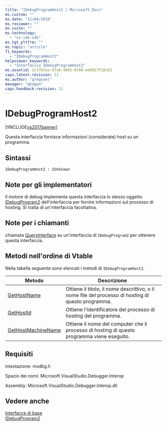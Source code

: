 ```yaml
---
title: "IDebugProgramHost2 | Microsoft Docs"
ms.custom: ""
ms.date: "11/04/2016"
ms.reviewer: ""
ms.suite: ""
ms.technology: 
  - "vs-ide-sdk"
ms.tgt_pltfrm: ""
ms.topic: "article"
f1_keywords: 
  - "IDebugProgramHost2"
helpviewer_keywords: 
  - "Interfaccia IDebugProgramHost2"
ms.assetid: 2c37b3aa-97a9-4665-8709-edd917f18cb1
caps.latest.revision: 11
ms.author: "gregvanl"
manager: "ghogen"
caps.handback.revision: 11
---
```

# IDebugProgramHost2
[!INCLUDE[vs2017banner](../../../code-quality/includes/vs2017banner.md)]

Questa interfaccia fornisce informazioni \(considerate\) host su un programma.  
  
## Sintassi  
  
```  
IDebugProgramHost2 : IUnknown  
```  
  
## Note per gli implementatori  
 Il motore di debug implementa questa interfaccia lo stesso oggetto [IDebugProgram2](../../../extensibility/debugger/reference/idebugprogram2.md) dell'interfaccia per fornire informazioni sul processo di hosting.  Si tratta di un'interfaccia facoltativa.  
  
## Note per i chiamanti  
 chiamata [QueryInterface](/visual-cpp/atl/queryinterface) su un'interfaccia di `IDebugProgram2` per ottenere questa interfaccia.  
  
## Metodi nell'ordine di Vtable  
 Nella tabella seguente sono elencati i metodi di `IDebugProgramHost2`.  
  
|Metodo|Descrizione|  
|------------|-----------------|  
|[GetHostName](../../../extensibility/debugger/reference/idebugprogramhost2-gethostname.md)|Ottiene il titolo, il nome descrittivo, o il nome file del processo di hosting di questo programma.|  
|[GetHostId](../../../extensibility/debugger/reference/idebugprogramhost2-gethostid.md)|Ottiene l'identificatore del processo di hosting del programma.|  
|[GetHostMachineName](../../../extensibility/debugger/reference/idebugprogramhost2-gethostmachinename.md)|Ottiene il nome del computer che il processo di hosting di questo programma viene eseguito.|  
  
## Requisiti  
 intestazione: msdbg.h  
  
 Spazio dei nomi: Microsoft.VisualStudio.Debugger.Interop  
  
 Assembly: Microsoft.VisualStudio.Debugger.Interop.dll  
  
## Vedere anche  
 [Interfacce di base](../../../extensibility/debugger/reference/core-interfaces.md)   
 [IDebugProgram2](../../../extensibility/debugger/reference/idebugprogram2.md)